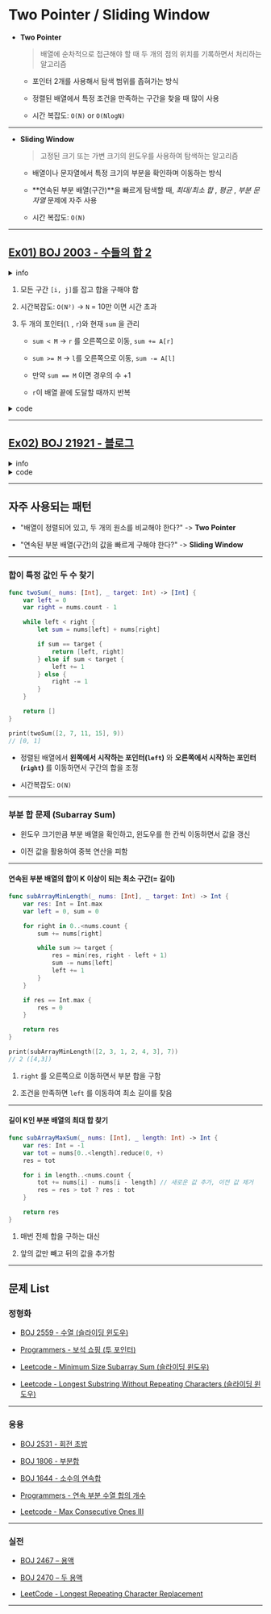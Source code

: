 # Two Pointer / Sliding Window

- **Two Pointer**

  > 배열에 순차적으로 접근해야 할 때 두 개의 점의 위치를 기록하면서 처리하는 알고리즘

  - 포인터 2개를 사용해서 탐색 범위를 좁혀가는 방식

  - 정렬된 배열에서 특정 조건을 만족하는 구간을 찾을 때 많이 사용

  - 시간 복잡도: `O(N)` or `O(NlogN)`

---

- **Sliding Window**

  > 고정된 크기 또는 가변 크기의 윈도우를 사용하여 탐색하는 알고리즘

  - 배열이나 문자열에서 특정 크기의 부분을 확인하며 이동하는 방식

  - **연속된 부분 배열(구간)**을 빠르게 탐색할 때, _최대/최소 합_ , _평균_ , _부분 문자열_ 문제에 자주 사용

  - 시간 복잡도: `O(N)`

---

## [Ex01) BOJ 2003 - 수들의 합 2](https://www.acmicpc.net/problem/2003)

<details markdown="1">
<summary>info</summary>

### 문제

`N`개의 수로 된 수열 `A[1], A[2], …, A[N]` 이 있다. 이 수열의 `i`번째 수부터 `j`번째 수까지의 합 `A[i] + A[i+1] + … + A[j-1] + A[j]`가 `M`이 되는 경우의 수를 구하는 프로그램을 작성하시오.

### 입력

첫째 줄에 `N(1 ≤ N ≤ 10,000)`, `M(1 ≤ M ≤ 300,000,000)`이 주어진다. 다음 줄에는 `A[1], A[2], …, A[N]`이 공백으로 분리되어 주어진다. 각각의 `A[x]`는 `30,000`을 넘지 않는 자연수이다.

### 출력

첫째 줄에 경우의 수를 출력한다.

### 입출력

- 01

    ```
    4 2
    1 1 1 1
    ```

    ```
    3
    ```

- 02

    ```
    10 5
    1 2 3 4 2 5 3 1 1 2
    ```

    ```
    3
    ```

</details>

1. 모든 구간 `[i, j]`를 잡고 합을 구해야 함

2. 시간복잡도: `O(N²)` -> `N` = 10만 이면 시간 초과

3. 두 개의 포인터(`l` , `r`)와 현재 `sum` 을 관리

    - `sum < M` -> `r` 를 오른쪽으로 이동, `sum += A[r]`

    - `sum >= M` -> `l`를 오른쪽으로 이동, `sum -= A[l]`

    - 만약 `sum == M` 이면 경우의 수 +1

    - `r`이 배열 끝에 도달할 때까지 반복

<details markdown="1">
<summary>code</summary>

```cpp
#include<iostream>
#include<vector>

using namespace std;

int main(void) {
    int N, M;
    vector<int> seq;

    cin >> N >> M;
    seq = vector<int>(N, 0);
    for (int i = 0; i < N; ++i)
        cin >> seq[i];

    long long answer = 0;
    int s = 0, e = 0, partial_sum = 0;

    while (s <= e && e <= N) {
        if (M == partial_sum) answer++;

        if (M <= partial_sum) {
            partial_sum -= seq[s++];
        }
        else if (M > partial_sum) {
            partial_sum += seq[e++];
        }
    }

    cout << answer << '\n';
    return 0;
}
```

```swift
import Foundation

let NM = readLine()!.split(separator: " ").map{ Int(String($0))! }
let arr: [Int] = readLine()!.split(separator: " ").map{ Int(String($0))! }

print(solution(NM[0], NM[1], arr))

func solution(_ N: Int, _ M: Int, _ arr: [Int]) -> Int {
  var answer: Int = 0
  var l: Int = 0, r: Int = 0, sum: Int = arr[0]
  
  while r < arr.count {
    if sum == M {
      answer += 1
    }

    if sum > M {
      sum -= arr[l]
      l += 1
      
    } else {
      r += 1
      sum += r == arr.count ? 0 : arr[r]
    }
  }
  
  return answer
} // solution
```

</details>

---

## [Ex02) BOJ 21921 - 블로그](https://www.acmicpc.net/problem/21921)

<details markdown="1">
<summary>info</summary>

### 문제

찬솔이는 블로그를 시작한 지 벌써 `N`일이 지났다.

요즘 바빠서 관리를 못 했다가 방문 기록을 봤더니 벌써 누적 방문 수가 6만을 넘었다.

찬솔이는 `X`일 동안 가장 많이 들어온 방문자 수와 그 기간들을 알고 싶다.

찬솔이를 대신해서 `X`일 동안 가장 많이 들어온 방문자 수와 기간이 몇 개 있는지 구해주자.

### 입력

첫째 줄에 블로그를 시작하고 지난 일수 `N`와 `X`가 공백으로 구분되어 주어진다.

둘째 줄에는 블로그 시작 `1`일차부터 `N`일차까지 하루 방문자 수가 공백으로 구분되어 주어진다.

- `1` <= `X` <= `N` <= `250000`

- `0` <= 방문자 수 <= `8000`

### 출력

첫째 줄에 `X`일 동안 가장 많이 들어온 방문자 수를 출력한다. 만약 최대 방문자 수가 `0`명이라면 `SAD`를 출력한다.

만약 최대 방문자 수가 0명이 아닌 경우 둘째 줄에 기간이 몇 개 있는지 출력한다.

### 예제 입출력

- 01

    ```
    5 2
    1 4 2 5 1
    ```

    ```
    7
    1
    ```

- 02

    ```
    7 5
    1 1 1 1 1 5 1
    ```

    ```
    9
    2
    ```

- 03

    ```
    5 3
    0 0 0 0 0
    ```

    ```
    SAD
    ```

</details>

<details markdown="1">
<summary>code</summary>

```swift
import Foundation

let NX = readLine()!.split(separator: " ").map{ Int(String($0))! }
let visitors: [Int] = readLine()!.split(separator: " ").map{ Int(String($0))! }

print(solution(NX[0], NX[1], visitors))

func solution(_ N: Int, _ X: Int, _ visitors: [Int]) -> String {
  var answer: Int = 0
  var cnt: Int = 0
  var prefixSum = [Int](repeating: 0, count: N + 1)

  for i in 1...N {
    prefixSum[i] = prefixSum[i - 1] + visitors[i - 1]
  }

  for i in 0...(N - X) {
    let sum = prefixSum[i + X] - prefixSum[i]
    
    if answer < sum {
      answer = sum
      cnt = 1
    } else if answer == sum {
      cnt += 1
    }
  }
  
  return answer == 0 ? "SAD" : "\(answer)\n\(cnt)"
} // solution

```

</details>

---

## 자주 사용되는 패턴

- "배열이 정렬되어 있고, 두 개의 원소를 비교해야 한다?" -> **Two Pointer**

- "연속된 부분 배열(구간)의 값을 빠르게 구해야 한다?" -> **Sliding Window**

---

### 합이 특정 값인 두 수 찾기

```swift
func twoSum(_ nums: [Int], _ target: Int) -> [Int] {
    var left = 0
    var right = nums.count - 1

    while left < right {
        let sum = nums[left] + nums[right]

        if sum == target {
            return [left, right]
        } else if sum < target {
            left += 1
        } else {
            right -= 1
        }
    }

    return []
}

print(twoSum([2, 7, 11, 15], 9))
// [0, 1]
```

- 정렬된 배열에서 **왼쪽에서 시작하는 포인터(`left`)** 와 **오른쪽에서 시작하는 포인터(`right`)** 를 이동하면서 구간의 합을 조정

- 시간복잡도: `O(N)`

---

### 부분 합 문제 (Subarray Sum)

- 윈도우 크기만큼 부분 배열을 확인하고, 윈도우를 한 칸씩 이동하면서 값을 갱신

- 이전 값을 활용하여 중복 연산을 피함

---

#### 연속된 부분 배열의 합이 K 이상이 되는 최소 구간(= 길이)

```swift
func subArrayMinLength(_ nums: [Int], _ target: Int) -> Int {
    var res: Int = Int.max
    var left = 0, sum = 0

    for right in 0..<nums.count {
        sum += nums[right]

        while sum >= target {
            res = min(res, right - left + 1)
            sum -= nums[left]
            left += 1
        }
    }

    if res == Int.max {
        res = 0
    }

    return res
}

print(subArrayMinLength([2, 3, 1, 2, 4, 3], 7))
// 2 ([4,3])
```

1.  `right` 를 오른쪽으로 이동하면서 부분 합을 구함

2.  조건을 만족하면 `left` 를 이동하여 최소 길이를 찾음

---

#### 길이 K인 부분 배열의 최대 합 찾기

```swift
func subArrayMaxSum(_ nums: [Int], _ length: Int) -> Int {
    var res: Int = -1
    var tot = nums[0..<length].reduce(0, +)
    res = tot

    for i in length..<nums.count {
        tot += nums[i] - nums[i - length] // 새로운 값 추가, 이전 값 제거
        res = res > tot ? res : tot
    }

    return res
}

```

1. 매번 전체 합을 구하는 대신

2. 앞의 값만 빼고 뒤의 값을 추가함

---

## 문제 List

### 정형화

- [BOJ 2559 - 수열 (슬라이딩 윈도우)](https://www.acmicpc.net/problem/2559)

- [Programmers - 보석 쇼핑 (투 포인터)](https://school.programmers.co.kr/learn/courses/30/lessons/67258)

- [Leetcode - Minimum Size Subarray Sum (슬라이딩 윈도우)](https://leetcode.com/problems/minimum-size-subarray-sum/description/)

- [Leetcode - Longest Substring Without Repeating Characters (슬라이딩 윈도우)](https://leetcode.com/problems/longest-substring-without-repeating-characters/description/)

---

### 응용

- [BOJ 2531 - 회전 초밥](https://www.acmicpc.net/problem/2531)

- [BOJ 1806 - 부분합](https://www.acmicpc.net/problem/1806)

- [BOJ 1644 - 소수의 연속합](https://www.acmicpc.net/problem/1644)

- [Programmers - 연속 부분 수열 합의 개수](https://school.programmers.co.kr/learn/courses/30/lessons/131701)

- [Leetcode - Max Consecutive Ones III](https://leetcode.com/problems/max-consecutive-ones-iii/description/)

---

### 실전

- [BOJ 2467 – 용액](https://www.acmicpc.net/problem/2467)

- [BOJ 2470 – 두 용액](https://www.acmicpc.net/problem/2470)

- [LeetCode - Longest Repeating Character Replacement](https://leetcode.com/problems/longest-repeating-character-replacement/description/)

---